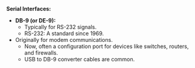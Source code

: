 **Serial Interfaces:**

- **DB-9 (or DE-9):**
    - Typically for RS-232 signals.
    - RS-232: A standard since 1969.
- Originally for modem communications.
    - Now, often a configuration port for devices like switches, routers, and firewalls.
    - USB to DB-9 converter cables are common.
